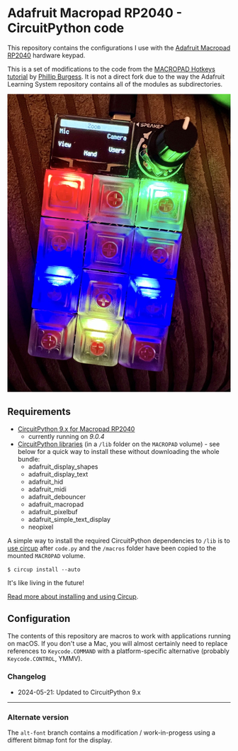 # Adafruit Macropad RP2040 - CircuitPython code

This repository contains the configurations I use with the [Adafruit Macropad RP2040](https://www.adafruit.com/product/5128) hardware keypad.

This is a set of modifications to the code from the [MACROPAD Hotkeys tutorial](https://learn.adafruit.com/macropad-hotkeys/) by [Phillip Burgess](https://learn.adafruit.com/users/pburgess). It is not a direct fork due to the way the Adafruit Learning System repository contains all of the modules as subdirectories.

![Macropad hardware](./doc/macropad1.jpg)

## Requirements

- [CircuitPython 9.x for Macropad RP2040](https://circuitpython.org/board/adafruit_macropad_rp2040/)
  - currently running on *9.0.4*
- [CircuitPython libraries](https://circuitpython.org/libraries) (in a `/lib` folder on the `MACROPAD` volume) - see below for a quick way to install these without downloading the whole bundle:
  - adafruit_display_shapes
  - adafruit_display_text
  - adafruit_hid
  - adafruit_midi
  - adafruit_debouncer
  - adafruit_macropad
  - adafruit_pixelbuf
  - adafruit_simple_text_display
  - neopixel

A simple way to install the required CircuitPython dependencies to `/lib` is to [use circup](https://github.com/adafruit/circup) after `code.py` and the `/macros` folder have been copied to the mounted `MACROPAD` volume.

```shell
$ circup install --auto
```

It's like living in the future!

[Read more about installing and using Circup](https://learn.adafruit.com/keep-your-circuitpython-libraries-on-devices-up-to-date-with-circup).

## Configuration

The contents of this repository are macros to work with applications running on macOS. If you don't use a Mac, you will almost certainly need to replace references to `Keycode.COMMAND` with a platform-specific alternative (probably `Keycode.CONTROL`, YMMV).


### Changelog

- 2024-05-21: Updated to CircuitPython 9.x

---

### Alternate version

The `alt-font` branch contains a modification / work-in-progess using a different bitmap font for the display.
